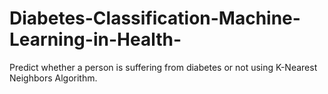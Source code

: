 # Diabetes-Classification-Machine-Learning-in-Health-
Predict whether a person is suffering from diabetes or not using K-Nearest Neighbors Algorithm.
